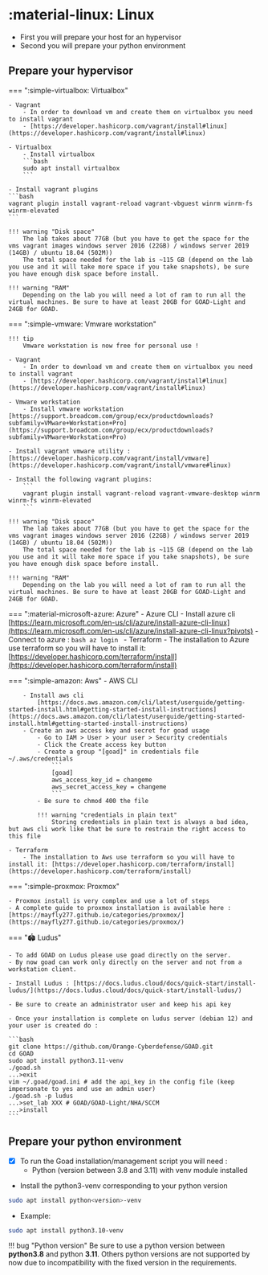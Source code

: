 # :material-linux: Linux

- First you will prepare your host for an hypervisor
- Second you will prepare your python environment

## Prepare your hypervisor

=== ":simple-virtualbox: Virtualbox"

    - Vagrant
        - In order to download vm and create them on virtualbox you need to install vagrant
        - [https://developer.hashicorp.com/vagrant/install#linux](https://developer.hashicorp.com/vagrant/install#linux)
    
    - Virtualbox
        - Install virtualbox
        ```bash
        sudo apt install virtualbox
        ```

    - Install vagrant plugins
    ```bash
    vagrant plugin install vagrant-reload vagrant-vbguest winrm winrm-fs winrm-elevated
    ```

    !!! warning "Disk space"
        The lab takes about 77GB (but you have to get the space for the vms vagrant images windows server 2016 (22GB) / windows server 2019 (14GB) / ubuntu 18.04 (502M))
        The total space needed for the lab is ~115 GB (depend on the lab you use and it will take more space if you take snapshots), be sure you have enough disk space before install.

    !!! warning "RAM"
        Depending on the lab you will need a lot of ram to run all the virtual machines. Be sure to have at least 20GB for GOAD-Light and 24GB for GOAD.

=== ":simple-vmware: Vmware workstation"

    !!! tip
        Vmware workstation is now free for personal use !

    - Vagrant
        - In order to download vm and create them on virtualbox you need to install vagrant
        - [https://developer.hashicorp.com/vagrant/install#linux](https://developer.hashicorp.com/vagrant/install#linux)
    
    - Vmware workstation
        - Install vmware workstation [https://support.broadcom.com/group/ecx/productdownloads?subfamily=VMware+Workstation+Pro](https://support.broadcom.com/group/ecx/productdownloads?subfamily=VMware+Workstation+Pro)

    - Install vagrant vmware utility : [https://developer.hashicorp.com/vagrant/install/vmware](https://developer.hashicorp.com/vagrant/install/vmware#linux)

    - Install the following vagrant plugins:
        ```
        vagrant plugin install vagrant-reload vagrant-vmware-desktop winrm winrm-fs winrm-elevated
        ```

    !!! warning "Disk space"
        The lab takes about 77GB (but you have to get the space for the vms vagrant images windows server 2016 (22GB) / windows server 2019 (14GB) / ubuntu 18.04 (502M))
        The total space needed for the lab is ~115 GB (depend on the lab you use and it will take more space if you take snapshots), be sure you have enough disk space before install.

    !!! warning "RAM"
        Depending on the lab you will need a lot of ram to run all the virtual machines. Be sure to have at least 20GB for GOAD-Light and 24GB for GOAD.

=== ":material-microsoft-azure: Azure"
    - Azure CLI
        - Install azure cli
            [https://learn.microsoft.com/en-us/cli/azure/install-azure-cli-linux](https://learn.microsoft.com/en-us/cli/azure/install-azure-cli-linux?pivots)
        - Connect to azure :
            ```bash
            az login
            ```
    - Terraform
        - The installation to Azure use terraform so you will have to install it: [https://developer.hashicorp.com/terraform/install](https://developer.hashicorp.com/terraform/install)


=== ":simple-amazon: Aws"
    - AWS CLI

        - Install aws cli 
            [https://docs.aws.amazon.com/cli/latest/userguide/getting-started-install.html#getting-started-install-instructions](https://docs.aws.amazon.com/cli/latest/userguide/getting-started-install.html#getting-started-install-instructions)
        - Create an aws access key and secret for goad usage
            - Go to IAM > User > your user > Security credentials
            - Click the Create access key button
            - Create a group "[goad]" in credentials file ~/.aws/credentials
                ```
                [goad]
                aws_access_key_id = changeme
                aws_secret_access_key = changeme
                ```
            - Be sure to chmod 400 the file

            !!! warning "credentials in plain text"
                Storing credentials in plain text is always a bad idea, but aws cli work like that be sure to restrain the right access to this file

    - Terraform
        - The installation to Aws use terraform so you will have to install it: [https://developer.hashicorp.com/terraform/install](https://developer.hashicorp.com/terraform/install)

=== ":simple-proxmox: Proxmox"

    - Proxmox install is very complex and use a lot of steps
    - A complete guide to proxmox installation is available here : [https://mayfly277.github.io/categories/proxmox/](https://mayfly277.github.io/categories/proxmox/)

=== "🏟️  Ludus"

    - To add GOAD on Ludus please use goad directly on the server.
    - By now goad can work only directly on the server and not from a workstation client.

    - Install Ludus : [https://docs.ludus.cloud/docs/quick-start/install-ludus/](https://docs.ludus.cloud/docs/quick-start/install-ludus/)

    - Be sure to create an administrator user and keep his api key

    - Once your installation is complete on ludus server (debian 12) and your user is created do :
    
    ```bash
    git clone https://github.com/Orange-Cyberdefense/GOAD.git
    cd GOAD
    sudo apt install python3.11-venv
    ./goad.sh
    ...>exit
    vim ~/.goad/goad.ini # add the api_key in the config file (keep impersonate to yes and use an admin user)
    ./goad.sh -p ludus
    ...>set_lab XXX # GOAD/GOAD-Light/NHA/SCCM
    ...>install
    ```

## Prepare your python environment

- [x] To run the Goad installation/management script you will need :
    -  Python (version between 3.8 and 3.11) with venv module installed

- Install the python3-venv corresponding to your python version 

```bash
sudo apt install python<version>-venv
```

- Example:

```bash
sudo apt install python3.10-venv
```

!!! bug "Python version"
       Be sure to use a python version between **python3.8** and python **3.11**. Others python versions are not supported by now due to incompatibility with the fixed version in the requirements.
